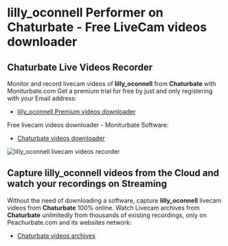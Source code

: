# lilly_oconnell Performer on Chaturbate - Free LiveCam videos downloader

## Chaturbate Live Videos Recorder

Monitor and record livecam videos of **lilly_oconnell** from **Chaturbate** with Moniturbate.com
Get a premium trial for free by just and only registering with your Email address:
* [lilly_oconnell Premium videos downloader](https://moniturbate.com/request-demo-licence-key.html)

Free livecam videos downloader - Moniturbate Software:
* [Chaturbate videos downloader](https://moniturbate.com/moniturbate-download-software.html)

![lilly_oconnell livecam videos recorder](https://peachurnet.com/templates/moniturbate-software.png)


## Capture lilly_oconnell videos from the Cloud and watch your recordings on Streaming

Without the need of downloading a software, capture **lilly_oconnell** livecam videos from **Chaturbate** 100% online.
Watch Livecam archives from **Chaturbate** unlimitedly from thousands of existing recordings, only on Peachurbate.com and its websites network:
* [Chaturbate videos archives](https://peachurnet.com/)
